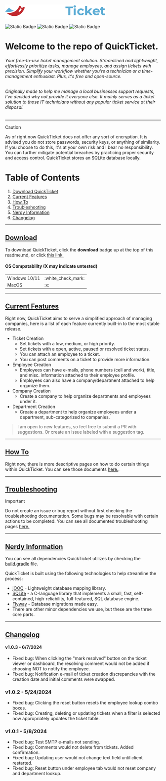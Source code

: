 ![QuickTicket](https://github.com/jkingster/QuickTicket/blob/development/docs/images/quickticket.png)

![Static Badge](https://img.shields.io/badge/stable_version-1.0.3-green) ![Static Badge](https://img.shields.io/badge/contributions-welcome-blue) ![Static Badge](https://img.shields.io/badge/download-link-red?link=https%3A%2F%2Fgithub.com%2Fjkingster%2FQuickTicket%2Freleases%2Ftag%2Fv1.0.0)

# Welcome to the repo of QuickTicket.

###### Your free-to-use ticket management solution. Streamlined and lightweight, effortlessly prioritize tasks, manage employees, and assign tickets with precision. Simplify your workflow whether you're a technician or a time-management enthusiast. Plus, it's free and open-source.

###### Originally made to help me manage a local businesses support requests, I've decided why not provide it everyone else. It mainly serves as a ticket solution to those IT technicians without any popular ticket service at their disposal.

---------------------

> [!CAUTION]
> As of right now QuickTicket does not offer any sort of encryption. It is advised you do not store passwords, security
> keys, or anything of similarity. If you choose to do this, it's at your own risk and I bear no responsibility. You can
> further mitigate potential breaches by practicing proper security and access control. QuickTicket stores an SQLite
> database locally.

# Table of Contents

1. [Download QuickTicket](#download)
2. [Current Features](#current-features)
3. [How To](#how-to)
4. [Troubleshooting](#troubleshooting)
5. [Nerdy Information](#nerdy-informaton)
6. [Changelog](#changelog)

---------------------------------------------------------------------

## [Download](#download)

To download QuickTicket, click the **download** badge up at the top of this readme.md, or click <a href="">this
link.</a>

#### OS Compatability (X may indicate untested)

<table>
<tr>
<td>
Windows 10/11
</td>
<td>
:white_check_mark:
</td>
</tr>
<td>
MacOS
</td>
<td>
:x:
</td>
<tr>


</table>

---------------------------------------

## [Current Features](#current-features)

Right now, QuickTicket aims to serve a simplified approach of managing companies, here is a list of each feature
currently built-in to the most stable release.

* Ticket Creation
    * Set tickets with a low, medium, or high priority.
    * Set tickets with a open, active, paused or resolved ticket status.
    * You can attach an employee to a ticket.
    * You can post comments on a ticket to provide more information.
* Employee Creation
    * Employees can have e-mails, phone numbers (cell and work), title, and misc. information attached to their employee
      profile.
    * Employees can also have a company/department attached to help organize them.
* Company Creation
    * Create a company to help organize departments and employees under it.
* Department Creation
    * Create a department to help organize employees under a department, sub-categorized to companies.

> I am open to new features, so feel free to submit a PR with suggestions. Or create an issue labeled with a suggestion
> tag.

---------------------------------------------

## [How To](#how-to)

Right now, there is more descriptive pages on how to do certain things within QuickTicket. You can see those
documents <a href="">here.</a>.

-------------------------------------

## [Troubleshooting](#troubleshooting)

> [!IMPORTANT]
> Do not create an issue or bug report without first checking the troubleshooting documentation. Some bugs may be
> resolvable with certain actions to be completed.
> You can see all documented troubleshooting pages <a href="">here.</a>

-----------------------------------

## [Nerdy Information](#nerdy-information)

You can see all dependencies QuickTicket utilizes by checking the <a href="">build.gradle</a> file.

QuickTicket is built using the following technologies to help streamline the process:

* <a href="https://www.jooq.org/">jOOQ</a> - Lightweight database mapping library.
* <a href="https://www.sqlite.org/">SQLite</a> - a C-language library that implements a small, fast, self-contained,
  high-reliability, full-featured, SQL database engine.
* <a href="https://flywaydb.org/">Flyway</a> - Database migrations made easy.
* There are other minor dependencies we use, but these are the three core parts.

------------------------------------

## [Changelog](#changelog)

#### **v1.0.3** - 6/7/2024
- Fixed bug: When clicking the "mark resolved" button on the ticket viewer or dashboard, the resolving comment would not be added if choosing NOT to notify the employee.
- Fixed bug: Notification e-mail of ticket creation discrepancies with the creation date and initial comments were swapped. 

### **v1.0.2** - 5/24/2024
- Fixed bug: Clicking the reset button resets the employee lookup combo boxes.
- Fixed bug: Creating, deleting or updating tickets when a filter is selected now appropriately updates the ticket table.

### **v1.0.1** - 5/8/2024
- Fixed bug: Test SMTP e-mails not sending.
- Fixed bug: Comments would not delete from tickets. Added confirmation.
- Fixed bug: Updating user would not change text field until client restarted.
- Fixed bug: Reset button under employee tab would not reset company and department lookup.